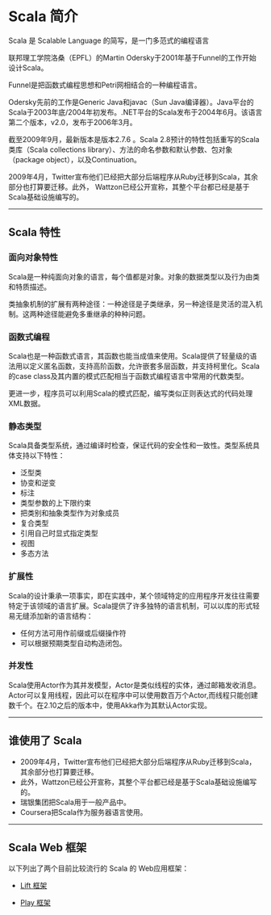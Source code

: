 # Scala 简介

Scala 是 Scalable Language 的简写，是一门多范式的编程语言

联邦理工学院洛桑（EPFL）的Martin Odersky于2001年基于Funnel的工作开始设计Scala。

Funnel是把函数式编程思想和Petri网相结合的一种编程语言。

Odersky先前的工作是Generic Java和javac（Sun Java编译器）。Java平台的Scala于2003年底/2004年初发布。.NET平台的Scala发布于2004年6月。该语言第二个版本，v2.0，发布于2006年3月。

截至2009年9月，最新版本是版本2.7.6 。Scala 2.8预计的特性包括重写的Scala类库（Scala collections library）、方法的命名参数和默认参数、包对象（package object），以及Continuation。

2009年4月，Twitter宣布他们已经把大部分后端程序从Ruby迁移到Scala，其余部分也打算要迁移。此外， Wattzon已经公开宣称，其整个平台都已经是基于Scala基础设施编写的。

* * *

## Scala 特性

### 面向对象特性

Scala是一种纯面向对象的语言，每个值都是对象。对象的数据类型以及行为由类和特质描述。

类抽象机制的扩展有两种途径：一种途径是子类继承，另一种途径是灵活的混入机制。这两种途径能避免多重继承的种种问题。

### 函数式编程

Scala也是一种函数式语言，其函数也能当成值来使用。Scala提供了轻量级的语法用以定义匿名函数，支持高阶函数，允许嵌套多层函数，并支持柯里化。Scala的case class及其内置的模式匹配相当于函数式编程语言中常用的代数类型。

更进一步，程序员可以利用Scala的模式匹配，编写类似正则表达式的代码处理XML数据。

### 静态类型

Scala具备类型系统，通过编译时检查，保证代码的安全性和一致性。类型系统具体支持以下特性：

*   泛型类
*   协变和逆变
*   标注
*   类型参数的上下限约束
*   把类别和抽象类型作为对象成员
*   复合类型
*   引用自己时显式指定类型
*   视图
*   多态方法

### 扩展性

Scala的设计秉承一项事实，即在实践中，某个领域特定的应用程序开发往往需要特定于该领域的语言扩展。Scala提供了许多独特的语言机制，可以以库的形式轻易无缝添加新的语言结构：

*   任何方法可用作前缀或后缀操作符
*   可以根据预期类型自动构造闭包。

### 并发性

Scala使用Actor作为其并发模型，Actor是类似线程的实体，通过邮箱发收消息。Actor可以复用线程，因此可以在程序中可以使用数百万个Actor,而线程只能创建数千个。在2.10之后的版本中，使用Akka作为其默认Actor实现。

* * *

## 谁使用了 Scala

*   2009年4月，Twitter宣布他们已经把大部分后端程序从Ruby迁移到Scala，其余部分也打算要迁移。
*   此外，Wattzon已经公开宣称，其整个平台都已经是基于Scala基础设施编写的。
*   瑞银集团把Scala用于一般产品中。
*   Coursera把Scala作为服务器语言使用。

* * *

## Scala Web 框架

以下列出了两个目前比较流行的 Scala 的 Web应用框架：

*   [Lift 框架](http://liftweb.net)

*   [Play 框架](http://www.playframework.org/)
